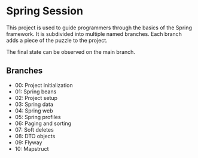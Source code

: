 # Spring Session

This project is used to guide programmers through the basics of the Spring framework.
It is subdivided into multiple named branches.
Each branch adds a piece of the puzzle to the project.

The final state can be observed on the main branch.

## Branches

- 00: Project initialization
- 01: Spring beans
- 02: Project setup
- 03: Spring data
- 04: Spring web
- 05: Spring profiles
- 06: Paging and sorting
- 07: Soft deletes
- 08: DTO objects
- 09: Flyway
- 10: Mapstruct